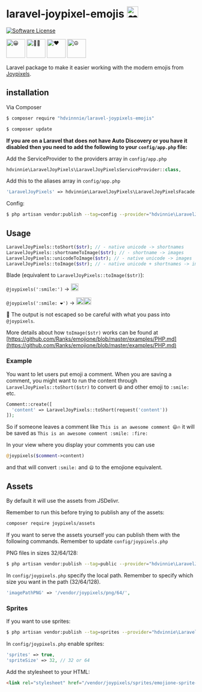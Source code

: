 # laravel-joypixel-emojis <img alt="❤️" width="30" src="https://cdn.jsdelivr.net/emojione/assets/4.0/png/128/2764.png">

[ico-license]: https://img.shields.io/badge/license-MIT-brightgreen.svg?style=flat-square
[![Software License][ico-license]](LICENSE)

<img alt="😀" width="50" src="https://cdn.jsdelivr.net/emojione/assets/4.0/png/128/1f600.png"> <img alt="🏋🏼" width="50" src="https://cdn.jsdelivr.net/emojione/assets/4.0/png/128/1f3cb-1f3fc.png"> <img alt="❤️" width="50" src="https://cdn.jsdelivr.net/emojione/assets/4.0/png/128/2764.png"> <img alt="☮" width="50" src="https://cdn.jsdelivr.net/emojione/assets/4.0/png/128/262e.png">


Laravel package to make it easier working with the modern emojis from [Joypixels](https://joypixels.com/).


## installation
Via Composer

```bash
$ composer require "hdvinnnie/laravel-joypixels-emojis"
```
```bash
$ composer update
```

__If you are on a Laravel that does not have Auto Discovery or you have it disabled then you need to add the following to your `config/app.php` file:__

Add the ServiceProvider to the providers array in `config/app.php`

``` php
hdvinnie\LaravelJoyPixels\LaravelJoyPixelsServiceProvider::class,
```

Add this to the aliases array in `config/app.php`

``` php
'LaravelJoyPixels' => hdvinnie\LaravelJoyPixels\LaravelJoyPixelsFacade::class,
```

Config:

``` bash
$ php artisan vendor:publish --tag=config --provider="hdvinnie\LaravelJoyPixels\LaravelJoyPixelsServiceProvider"
```

## Usage

``` php
LaravelJoyPixels::toShort($str); // - native unicode -> shortnames
LaravelJoyPixels::shortnameToImage($str); // - shortname -> images
LaravelJoyPixels::unicodeToImage($str); // - native unicode -> images
LaravelJoyPixels::toImage($str); // - native unicode + shortnames -> images (mixed input)
```

Blade (equivalent to `LaravelJoyPixels::toImage($str)`):

`@joypixels(':smile:')` -> <img alt="😀" width="20" src="https://cdn.jsdelivr.net/emojione/assets/4.0/png/64/1f600.png">

`@joypixels(':smile: ❤️')` -> <img alt="😀" width="20" src="https://cdn.jsdelivr.net/emojione/assets/4.0/png/128/1f600.png"><img alt="❤️" width="20" src="https://cdn.jsdelivr.net/emojione/assets/4.0/png/128/2764.png">

🚨 The output is not escaped so be careful with what you pass into `@joypixels`.

More details about how `toImage($str)` works can be found at [https://github.com/Ranks/emojione/blob/master/examples/PHP.md](https://github.com/Ranks/emojione/blob/master/examples/PHP.md)

### Example
You want to let users put emoji a comment.
When you are saving a comment, you might want to run the content through `LaravelJoyPixels::toShort($str)` to convert `😄` and other emoji to `:smile:` etc.

```php
Comment::create([
  'content' => LaravelJoyPixels::toShort(request('content'))
]);
```
So if someone leaves a comment like `This is an awesome comment 😄🔥` it will be saved as `This is an awesome comment :smile: :fire:`

In your view where you display your comments you can use

```php
@joypixels($comment->content)
```
and that will convert `:smile:` and `😄` to the emojione equivalent.


## Assets
By default it will use the assets from JSDelivr.

Remember to run this before trying to publish any of the assets:

```bash
composer require joypixels/assets
```

If you want to serve the assets yourself you can publish them with the following commands. Remember to update `config/joypixels.php`

PNG files in sizes 32/64/128:

``` bash
$ php artisan vendor:publish --tag=public --provider="hdvinnie\LaravelJoyPixels\LaravelJoyPixelsServiceProvider"
```

In `config/joypixels.php` specify the local path. Remember to specify which size you want in the path (32/64/128).

```php
'imagePathPNG' => '/vendor/joypixels/png/64/',
```

### Sprites
If you want to use sprites:

``` bash
$ php artisan vendor:publish --tag=sprites --provider="hdvinnie\LaravelJoyPixels\LaravelJoyPixelsServiceProvider"
```

In `config/joypixels.php` enable sprites:

```php
'sprites' => true,
'spriteSize' => 32, // 32 or 64
```

Add the stylesheet to your HTML:

```html
<link rel="stylesheet" href="/vendor/joypixels/sprites/emojione-sprite-{{ config('emojione.spriteSize') }}.min.css"/>
```

